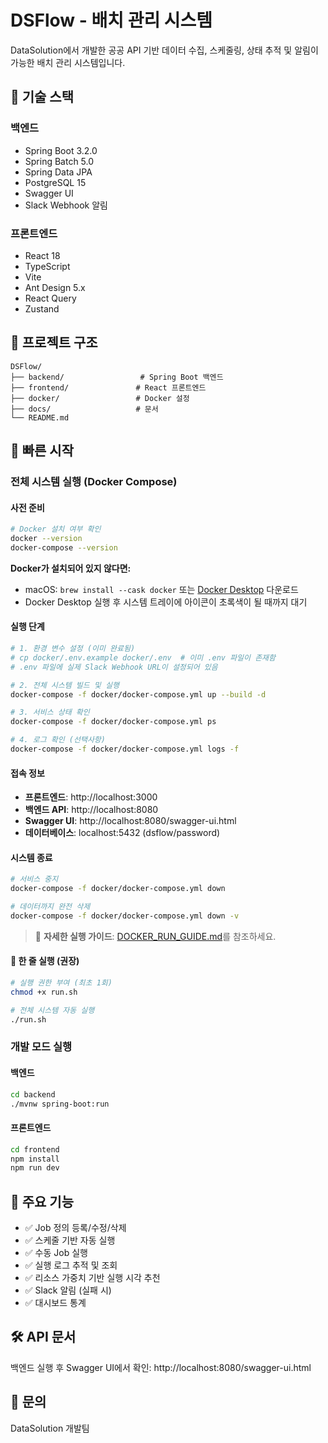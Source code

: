 # DSFlow - 배치 관리 시스템

DataSolution에서 개발한 공공 API 기반 데이터 수집, 스케줄링, 상태 추적 및 알림이 가능한 배치 관리 시스템입니다.

## 🚀 기술 스택

### 백엔드
- Spring Boot 3.2.0
- Spring Batch 5.0
- Spring Data JPA
- PostgreSQL 15
- Swagger UI
- Slack Webhook 알림

### 프론트엔드
- React 18
- TypeScript
- Vite
- Ant Design 5.x
- React Query
- Zustand

## 📁 프로젝트 구조

```
DSFlow/
├── backend/                 # Spring Boot 백엔드
├── frontend/               # React 프론트엔드
├── docker/                 # Docker 설정
├── docs/                   # 문서
└── README.md
```

## 🐳 빠른 시작

### 전체 시스템 실행 (Docker Compose)

#### 사전 준비
```bash
# Docker 설치 여부 확인
docker --version
docker-compose --version
```

**Docker가 설치되어 있지 않다면:**
- macOS: `brew install --cask docker` 또는 [Docker Desktop](https://www.docker.com/products/docker-desktop/) 다운로드
- Docker Desktop 실행 후 시스템 트레이에 아이콘이 초록색이 될 때까지 대기

#### 실행 단계
```bash
# 1. 환경 변수 설정 (이미 완료됨)
# cp docker/.env.example docker/.env  # 이미 .env 파일이 존재함
# .env 파일에 실제 Slack Webhook URL이 설정되어 있음

# 2. 전체 시스템 빌드 및 실행
docker-compose -f docker/docker-compose.yml up --build -d

# 3. 서비스 상태 확인
docker-compose -f docker/docker-compose.yml ps

# 4. 로그 확인 (선택사항)
docker-compose -f docker/docker-compose.yml logs -f
```

#### 접속 정보
- **프론트엔드**: http://localhost:3000
- **백엔드 API**: http://localhost:8080
- **Swagger UI**: http://localhost:8080/swagger-ui.html
- **데이터베이스**: localhost:5432 (dsflow/password)

#### 시스템 종료
```bash
# 서비스 중지
docker-compose -f docker/docker-compose.yml down

# 데이터까지 완전 삭제
docker-compose -f docker/docker-compose.yml down -v
```

> 📝 **자세한 실행 가이드**: [DOCKER_RUN_GUIDE.md](./DOCKER_RUN_GUIDE.md)를 참조하세요.

#### 🎯 한 줄 실행 (권장)
```bash
# 실행 권한 부여 (최초 1회)
chmod +x run.sh

# 전체 시스템 자동 실행
./run.sh
```

### 개발 모드 실행

#### 백엔드
```bash
cd backend
./mvnw spring-boot:run
```

#### 프론트엔드
```bash
cd frontend
npm install
npm run dev
```

## 📝 주요 기능

- ✅ Job 정의 등록/수정/삭제
- ✅ 스케줄 기반 자동 실행
- ✅ 수동 Job 실행
- ✅ 실행 로그 추적 및 조회
- ✅ 리소스 가중치 기반 실행 시각 추천
- ✅ Slack 알림 (실패 시)
- ✅ 대시보드 통계

## 🛠️ API 문서

백엔드 실행 후 Swagger UI에서 확인: http://localhost:8080/swagger-ui.html

## 📧 문의

DataSolution 개발팀 